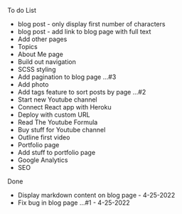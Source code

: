 
To do List

- blog post - only display first number of characters
- blog post - add link to blog page with full text
- Add other pages
- Topics
- About Me page
- Build out navigation 
- SCSS styling
- Add pagination to blog page ...#3
- Add photo
- Add tags feature to sort posts by page ...#2  
- Start new Youtube channel
- Connect React app with Heroku
- Deploy with custom URL
- Read The Youtube Formula
- Buy stuff for Youtube channel
- Outline first video 
- Portfolio page
- Add stuff to portfolio page
- Google Analytics
- SEO


Done 
- Display markdown content on blog page - 4-25-2022
- Fix bug in blog page ...#1 - 4-25-2022
